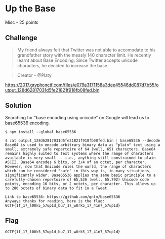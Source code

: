 # Up the Base
Misc - 25 points

## Challenge 
> My friend always felt that Twitter was not able to accomodate to his grandfather story with the measly 140 character limit. He recently learnt about Base Encoding. Since Twitter accepts unicode characters, he decided to increase the base.

>Creator - @Platy

https://2017.gryphonctf.com/files/e079a3171158a3dee45546dd087d7b55/output_128d62817031d5fe21821f918fb08fed.bin

## Solution

Searching for "base encoding using unicode" on Google will lead us to [base65536 encoding](https://www.npmjs.com/package/base65536).

	$ npm install --global base65536

	$ cat output_128d62817031d5fe21821f918fb08fed.bin | base65536 --decode
	Base64 is used to encode arbitrary binary data as "plain" text using a small, extremely safe repertoire of 64 (well, 65) characters. Base64 remains highly suited to text systems where the range of characters available is very small -- i.e., anything still constrained to plain ASCII. Base64 encodes 6 bits, or 3/4 of an octet, per character.
	However, now that Unicode rules the world, the range of characters which can be considered "safe" in this way is, in many situations, significantly wider. Base65536 applies the same basic principle to a carefully-chosen repertoire of 65,536 (well, 65,792) Unicode code points, encoding 16 bits, or 2 octets, per character. This allows up to 280 octets of binary data to fit in a Tweet.

	Link to base65536: https://github.com/qntm/base65536
	Anyways thanks for reading, here is the flag: GCTF{1f_17_l00k5_57up1d_bu7_17_w0rk5_17_41n7_57up1d}

## Flag
`GCTF{1f_17_l00k5_57up1d_bu7_17_w0rk5_17_41n7_57up1d}`